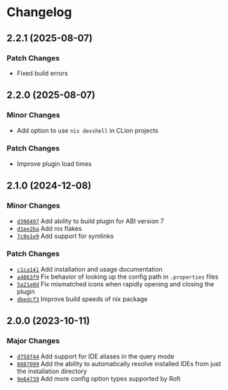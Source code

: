 # Changelog

## 2.2.1 (2025-08-07)

### Patch Changes

- Fixed build errors

## 2.2.0 (2025-08-07)

### Minor Changes

- Add option to use `nix devshell` in CLion projects

### Patch Changes

- Improve plugin load times

## 2.1.0 (2024-12-08)

### Minor Changes

- [`d398497`](https://github.com/zakuciael/rofi-jetbrains/commit/d398497f31491e54ef97ab298abc8cf62c3a0974) Add ability to build plugin for ABI version 7
- [`d1ee2ba`](https://github.com/zakuciael/rofi-jetbrains/commit/d1ee2ba4f4e7abc3aa66821999340d0880c85fb7) Add nix flakes
- [`7c8e1e9`](https://github.com/zakuciael/rofi-jetbrains/commit/7c8e1e914675a14d51dcff092265d1026a82c33f) Add support for symlinks

### Patch Changes

- [`c1ca141`](https://github.com/zakuciael/rofi-jetbrains/commit/c1ca14136517a113501647143b0d6e4281a13f16) Add installation and usage documentation
- [`a4063f9`](https://github.com/zakuciael/rofi-jetbrains/commit/a4063f9c0c560e403bcad28b8a89db3d7500a918) Fix behavior of looking up the config path in `.properties` files
- [`5a21e0d`](https://github.com/zakuciael/rofi-jetbrains/commit/5a21e0d30e6a48b09e63a6b897548e30bd7f11cd) Fix mismatched icons when rapidly opening and closing the plugin
- [`dbedcf3`](https://github.com/zakuciael/rofi-jetbrains/commit/dbedcf383f0edeecfa39b585f289b2ff8a7c482d) Improve build speeds of nix package

## 2.0.0 (2023-10-11)

### Major Changes

- [`d758f44`](https://github.com/zakuciael/rofi-jetbrains/commit/d758f44a167a4345ac03d1cdcd62601f865bcd69) Add support for IDE aliases in the query mode
- [`0887099`](https://github.com/zakuciael/rofi-jetbrains/commit/08870990e0b309b84d64814cd365842fcc516e13) Add the ability to automatically resolve installed IDEs from just the installation directory
- [`9e64739`](https://github.com/zakuciael/rofi-jetbrains/commit/9e6473933e7e771582ad70eff866d6705c6f012d) Add more config option types supported by Rofi
